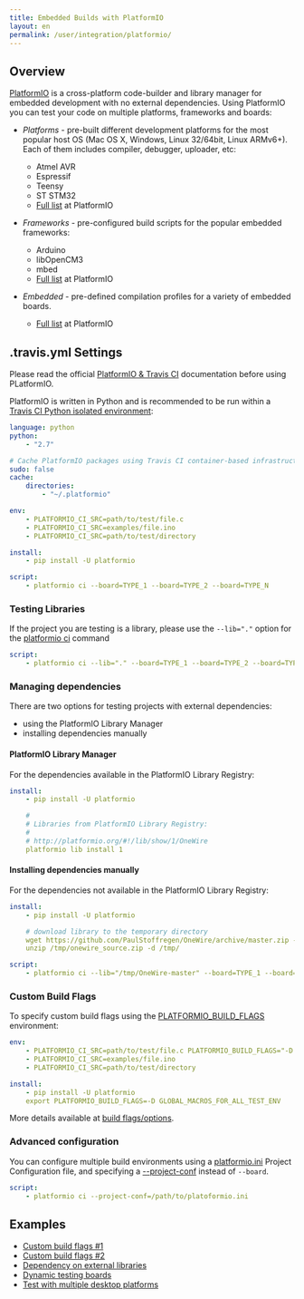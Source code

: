 ```yaml
---
title: Embedded Builds with PlatformIO
layout: en
permalink: /user/integration/platformio/
---
```


<div id="toc"></div>

## Overview

[PlatformIO](http://platformio.org/) is a cross-platform code-builder and library manager for embedded development with no external dependencies. Using PlatformIO you can test your code on multiple platforms, frameworks and boards:

* *Platforms* - pre-built different development platforms for the most popular host OS (Mac OS X, Windows, Linux 32/64bit, Linux ARMv6+). Each of them
includes compiler, debugger, uploader, etc:

    + Atmel AVR
    + Espressif
    + Teensy
    + ST STM32
    + [Full list](http://platformio.org/#!/platforms) at PlatformIO

* *Frameworks* - pre-configured build scripts for the popular embedded frameworks:

    + Arduino
    + libOpenCM3
    + mbed
    + [Full list](http://platformio.org/#!/frameworks) at PlatformIO

* *Embedded* - pre-defined compilation profiles for a variety of embedded
boards.
    + [Full list](http://platformio.org/#!/boards) at PlatformIO

## .travis.yml Settings

Please read the official
[PlatformIO & Travis CI](http://docs.platformio.org/en/latest/ci/travis.html) documentation before using PLatformIO.

PlatformIO is written in Python and is recommended to be run within a [Travis CI
Python isolated environment](/user/languages/python/#Travis-CI-Uses-Isolated-virtualenvs):

```yaml
language: python
python:
    - "2.7"

# Cache PlatformIO packages using Travis CI container-based infrastructure
sudo: false
cache:
    directories:
        - "~/.platformio"

env:
    - PLATFORMIO_CI_SRC=path/to/test/file.c
    - PLATFORMIO_CI_SRC=examples/file.ino
    - PLATFORMIO_CI_SRC=path/to/test/directory

install:
    - pip install -U platformio

script:
    - platformio ci --board=TYPE_1 --board=TYPE_2 --board=TYPE_N

```

### Testing Libraries

If the project you are testing is a library, please use the  `--lib="."` option for the [platformio ci](http://docs.platformio.org/en/latest/userguide/cmd_ci.html#cmdoption-platformio-ci-l) command

```yaml
script:
    - platformio ci --lib="." --board=TYPE_1 --board=TYPE_2 --board=TYPE_N
```

### Managing dependencies

There are two options for testing projects with external dependencies:

* using the PlatformIO Library Manager
* installing dependencies manually

#### PlatformIO Library Manager

For the dependencies available in the PlatformIO Library Registry:

```yaml
install:
    - pip install -U platformio

    #
    # Libraries from PlatformIO Library Registry:
    #
    # http://platformio.org/#!/lib/show/1/OneWire
    platformio lib install 1
```

#### Installing dependencies manually

For the dependencies not available in the PlatformIO Library Registry:

```yaml
install:
    - pip install -U platformio

    # download library to the temporary directory
    wget https://github.com/PaulStoffregen/OneWire/archive/master.zip -O /tmp/onewire_source.zip
    unzip /tmp/onewire_source.zip -d /tmp/

script:
    - platformio ci --lib="/tmp/OneWire-master" --board=TYPE_1 --board=TYPE_2 --board=TYPE_N
```

### Custom Build Flags

To specify custom build flags using the
[PLATFORMIO_BUILD_FLAGS](http://docs.platformio.org/en/latest/envvars.html#envvar-PLATFORMIO_BUILD_FLAGS) environment:

```yaml
env:
    - PLATFORMIO_CI_SRC=path/to/test/file.c PLATFORMIO_BUILD_FLAGS="-D SPECIFIC_MACROS_PER_TEST_ENV -I/extra/inc"
    - PLATFORMIO_CI_SRC=examples/file.ino
    - PLATFORMIO_CI_SRC=path/to/test/directory

install:
    - pip install -U platformio
    export PLATFORMIO_BUILD_FLAGS=-D GLOBAL_MACROS_FOR_ALL_TEST_ENV

```

More details available at [build flags/options](http://docs.platformio.org/en/latest/projectconf.html#build-flags).


### Advanced configuration

You can configure multiple build environments using a [platformio.ini](http://docs.platformio.org/en/latest/projectconf.html) Project Configuration file, and specifying a [--project-conf](http://docs.platformio.org/en/latest/userguide/cmd_ci.html#cmdoption-platformio-ci--project-conf) instead of `--board`.

```yaml
script:
    - platformio ci --project-conf=/path/to/platoformio.ini
```

## Examples

- [Custom build flags #1](https://github.com/felis/USB_Host_Shield_2.0/blob/master/.travis.yml)
- [Custom build flags #2](https://github.com/z3t0/Arduino-IRremote/blob/master/.travis.yml)
- [Dependency on external libraries](https://github.com/jcw/ethercard/blob/master/.travis.yml)
- [Dynamic testing boards](https://github.com/valeros/Time/blob/master/.travis.yml)
- [Test with multiple desktop platforms](https://github.com/smartanthill/smartanthill-commstack-server/blob/develop/.travis.yml)
